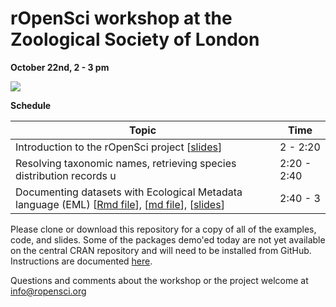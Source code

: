 # rOpenSci workshop at the Zoological Society of London    

**October 22nd, 2 - 3 pm**

![](http://ropensci.org/assets/img/ropensci_main.png)

**Schedule**


| Topic  | Time |
| ------ | ---- |
| Introduction to the rOpenSci project [[slides](http://ropensci.github.io/workshops-zsl-2013-11/01-intro/intro_slides/index.html)]  | 2 - 2:20 |
| Resolving taxonomic names, retrieving species distribution records u | 2:20 - 2:40 |
| Documenting datasets with Ecological Metadata language (EML) [[Rmd file](https://github.com/ropensci/workshops-zsl-2013-11/blob/master/03-reproducible-research/reml.Rmd)], [[md file](https://github.com/ropensci/workshops-zsl-2013-11/blob/master/03-reproducible-research/reml.md)], [[slides](http://ropensci.github.io/workshops-zsl-2013-11/03-reproducible-research/slides/index.html)] | 2:40 - 3|


Please clone or download this repository for a copy of all of the examples, code, and slides. Some of the packages demo'ed today are not yet available on the central CRAN repository and will need to be installed from GitHub. Instructions are documented [here](https://github.com/ropensci/workshops-zsl-2013-11/blob/master/04-wrapping-up/installing_locally.md).

Questions and comments about the workshop or the project welcome at [info@ropensci.org](mailto:uinfo@ropensci.orginfo@ropensci.org)

